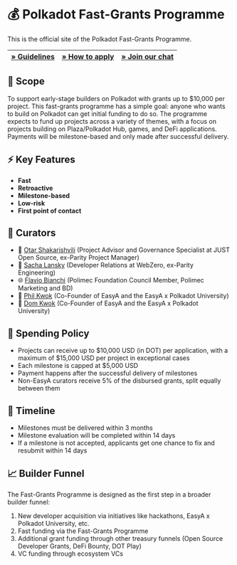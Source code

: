 # 💰 Polkadot Fast-Grants Programme

This is the official site of the Polkadot Fast-Grants Programme.

| [» Guidelines](https://github.com/Polkadot-Fast-Grants/apply#guidelines) | [» How to apply](https://github.com/Polkadot-Fast-Grants/apply#process) | [» Join our chat](https://t.me/+WWETkbjk_WAwYjVk) |
| --- | --- | --- |

## 🎯 Scope
To support early-stage builders on Polkadot with grants up to $10,000 per project. This fast-grants programme has a simple goal: anyone who wants to build on Polkadot can get initial funding to do so. The programme expects to fund up projects across a variety of themes, with a focus on projects building on Plaza/Polkadot Hub, games, and DeFi applications. Payments will be milestone-based and only made after successful delivery.

## ⚡ Key Features
- **Fast**
- **Retroactive**
- **Milestone-based**
- **Low-risk**
- **First point of contact**

## 👥 Curators
- 🧩 [Otar Shakarishvili](https://www.linkedin.com/in/otarshakarishvili/) (Project Advisor and Governance Specialist at JUST Open Source, ex-Parity Project Manager)
- 🔗 [Sacha Lansky](https://www.linkedin.com/in/alexander-sacha-lansky/) (Developer Relations at WebZero, ex-Parity Engineering)
- 🌐 [Flavio Bianchi](https://www.linkedin.com/in/flbi/) (Polimec Foundation Council Member, Polimec Marketing and BD)
- 🏫 [Phil Kwok](https://linkedin.com/in/philip-k-building) (Co-Founder of EasyA and the EasyA x Polkadot University)
- 🏫 [Dom Kwok](https://www.linkedin.com/in/dom-k-b73381100/) (Co-Founder of EasyA and the EasyA x Polkadot University)

## 💸 Spending Policy
- Projects can receive up to $10,000 USD (in DOT) per application, with a maximum of $15,000 USD per project in exceptional cases
- Each milestone is capped at $5,000 USD
- Payment happens after the successful delivery of milestones
- Non-EasyA curators receive 5% of the disbursed grants, split equally between them

## 📆 Timeline
- Milestones must be delivered within 3 months
- Milestone evaluation will be completed within 14 days
- If a milestone is not accepted, applicants get one chance to fix and resubmit within 14 days

## 📈 Builder Funnel
The Fast-Grants Programme is designed as the first step in a broader builder funnel:
1. New developer acquisition via initiatives like hackathons, EasyA x Polkadot University, etc.
2. Fast funding via the Fast-Grants Programme
3. Additional grant funding through other treasury funnels (Open Source Developer Grants, DeFi Bounty, DOT Play)
4. VC funding through ecosystem VCs
